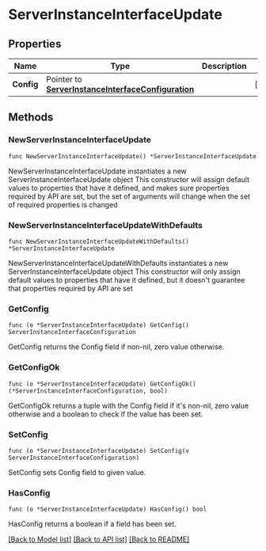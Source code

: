 # ServerInstanceInterfaceUpdate

## Properties

Name | Type | Description | Notes
------------ | ------------- | ------------- | -------------
**Config** | Pointer to [**ServerInstanceInterfaceConfiguration**](ServerInstanceInterfaceConfiguration.md) |  | [optional] 

## Methods

### NewServerInstanceInterfaceUpdate

`func NewServerInstanceInterfaceUpdate() *ServerInstanceInterfaceUpdate`

NewServerInstanceInterfaceUpdate instantiates a new ServerInstanceInterfaceUpdate object
This constructor will assign default values to properties that have it defined,
and makes sure properties required by API are set, but the set of arguments
will change when the set of required properties is changed

### NewServerInstanceInterfaceUpdateWithDefaults

`func NewServerInstanceInterfaceUpdateWithDefaults() *ServerInstanceInterfaceUpdate`

NewServerInstanceInterfaceUpdateWithDefaults instantiates a new ServerInstanceInterfaceUpdate object
This constructor will only assign default values to properties that have it defined,
but it doesn't guarantee that properties required by API are set

### GetConfig

`func (o *ServerInstanceInterfaceUpdate) GetConfig() ServerInstanceInterfaceConfiguration`

GetConfig returns the Config field if non-nil, zero value otherwise.

### GetConfigOk

`func (o *ServerInstanceInterfaceUpdate) GetConfigOk() (*ServerInstanceInterfaceConfiguration, bool)`

GetConfigOk returns a tuple with the Config field if it's non-nil, zero value otherwise
and a boolean to check if the value has been set.

### SetConfig

`func (o *ServerInstanceInterfaceUpdate) SetConfig(v ServerInstanceInterfaceConfiguration)`

SetConfig sets Config field to given value.

### HasConfig

`func (o *ServerInstanceInterfaceUpdate) HasConfig() bool`

HasConfig returns a boolean if a field has been set.


[[Back to Model list]](../README.md#documentation-for-models) [[Back to API list]](../README.md#documentation-for-api-endpoints) [[Back to README]](../README.md)



